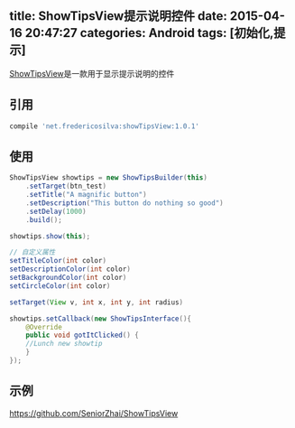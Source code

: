 title: ShowTipsView提示说明控件
date: 2015-04-16 20:47:27
categories: Android
tags: [初始化,提示]
---
[ShowTipsView](https://github.com/fredericojssilva/ShowTipsView)是一款用于显示提示说明的控件
<!--more-->
## 引用
```gradle
compile 'net.fredericosilva:showTipsView:1.0.1'
```

## 使用
```java
ShowTipsView showtips = new ShowTipsBuilder(this)
    .setTarget(btn_test)
    .setTitle("A magnific button")
    .setDescription("This button do nothing so good")
    .setDelay(1000)
    .build();

showtips.show(this);

// 自定义属性
setTitleColor(int color)
setDescriptionColor(int color)
setBackgroundColor(int color)
setCircleColor(int color)

setTarget(View v, int x, int y, int radius)

showtips.setCallback(new ShowTipsInterface(){
    @Override
    public void gotItClicked() {
    //Lunch new showtip
    }
});
```

## 示例
<https://github.com/SeniorZhai/ShowTipsView>